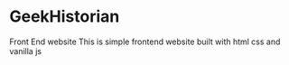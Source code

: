 # GeekHistorian
Front End website
This is simple frontend website built with html css and vanilla js
